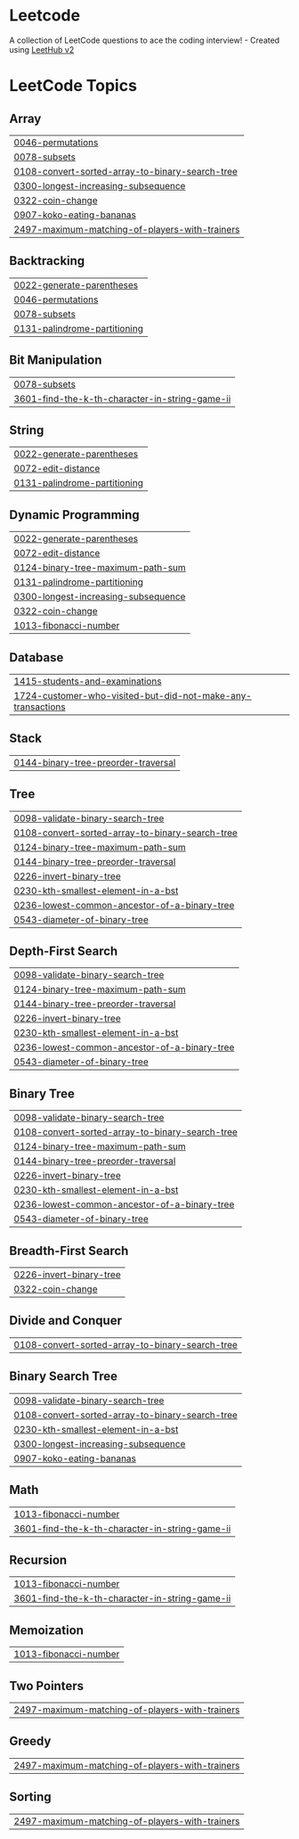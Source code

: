 # Leetcode
A collection of LeetCode questions to ace the coding interview! - Created using [LeetHub v2](https://github.com/arunbhardwaj/LeetHub-2.0)

<!---LeetCode Topics Start-->
# LeetCode Topics
## Array
|  |
| ------- |
| [0046-permutations](https://github.com/SurajBiswal/Leetcode/tree/master/0046-permutations) |
| [0078-subsets](https://github.com/SurajBiswal/Leetcode/tree/master/0078-subsets) |
| [0108-convert-sorted-array-to-binary-search-tree](https://github.com/SurajBiswal/Leetcode/tree/master/0108-convert-sorted-array-to-binary-search-tree) |
| [0300-longest-increasing-subsequence](https://github.com/SurajBiswal/Leetcode/tree/master/0300-longest-increasing-subsequence) |
| [0322-coin-change](https://github.com/SurajBiswal/Leetcode/tree/master/0322-coin-change) |
| [0907-koko-eating-bananas](https://github.com/SurajBiswal/Leetcode/tree/master/0907-koko-eating-bananas) |
| [2497-maximum-matching-of-players-with-trainers](https://github.com/SurajBiswal/Leetcode/tree/master/2497-maximum-matching-of-players-with-trainers) |
## Backtracking
|  |
| ------- |
| [0022-generate-parentheses](https://github.com/SurajBiswal/Leetcode/tree/master/0022-generate-parentheses) |
| [0046-permutations](https://github.com/SurajBiswal/Leetcode/tree/master/0046-permutations) |
| [0078-subsets](https://github.com/SurajBiswal/Leetcode/tree/master/0078-subsets) |
| [0131-palindrome-partitioning](https://github.com/SurajBiswal/Leetcode/tree/master/0131-palindrome-partitioning) |
## Bit Manipulation
|  |
| ------- |
| [0078-subsets](https://github.com/SurajBiswal/Leetcode/tree/master/0078-subsets) |
| [3601-find-the-k-th-character-in-string-game-ii](https://github.com/SurajBiswal/Leetcode/tree/master/3601-find-the-k-th-character-in-string-game-ii) |
## String
|  |
| ------- |
| [0022-generate-parentheses](https://github.com/SurajBiswal/Leetcode/tree/master/0022-generate-parentheses) |
| [0072-edit-distance](https://github.com/SurajBiswal/Leetcode/tree/master/0072-edit-distance) |
| [0131-palindrome-partitioning](https://github.com/SurajBiswal/Leetcode/tree/master/0131-palindrome-partitioning) |
## Dynamic Programming
|  |
| ------- |
| [0022-generate-parentheses](https://github.com/SurajBiswal/Leetcode/tree/master/0022-generate-parentheses) |
| [0072-edit-distance](https://github.com/SurajBiswal/Leetcode/tree/master/0072-edit-distance) |
| [0124-binary-tree-maximum-path-sum](https://github.com/SurajBiswal/Leetcode/tree/master/0124-binary-tree-maximum-path-sum) |
| [0131-palindrome-partitioning](https://github.com/SurajBiswal/Leetcode/tree/master/0131-palindrome-partitioning) |
| [0300-longest-increasing-subsequence](https://github.com/SurajBiswal/Leetcode/tree/master/0300-longest-increasing-subsequence) |
| [0322-coin-change](https://github.com/SurajBiswal/Leetcode/tree/master/0322-coin-change) |
| [1013-fibonacci-number](https://github.com/SurajBiswal/Leetcode/tree/master/1013-fibonacci-number) |
## Database
|  |
| ------- |
| [1415-students-and-examinations](https://github.com/SurajBiswal/Leetcode/tree/master/1415-students-and-examinations) |
| [1724-customer-who-visited-but-did-not-make-any-transactions](https://github.com/SurajBiswal/Leetcode/tree/master/1724-customer-who-visited-but-did-not-make-any-transactions) |
## Stack
|  |
| ------- |
| [0144-binary-tree-preorder-traversal](https://github.com/SurajBiswal/Leetcode/tree/master/0144-binary-tree-preorder-traversal) |
## Tree
|  |
| ------- |
| [0098-validate-binary-search-tree](https://github.com/SurajBiswal/Leetcode/tree/master/0098-validate-binary-search-tree) |
| [0108-convert-sorted-array-to-binary-search-tree](https://github.com/SurajBiswal/Leetcode/tree/master/0108-convert-sorted-array-to-binary-search-tree) |
| [0124-binary-tree-maximum-path-sum](https://github.com/SurajBiswal/Leetcode/tree/master/0124-binary-tree-maximum-path-sum) |
| [0144-binary-tree-preorder-traversal](https://github.com/SurajBiswal/Leetcode/tree/master/0144-binary-tree-preorder-traversal) |
| [0226-invert-binary-tree](https://github.com/SurajBiswal/Leetcode/tree/master/0226-invert-binary-tree) |
| [0230-kth-smallest-element-in-a-bst](https://github.com/SurajBiswal/Leetcode/tree/master/0230-kth-smallest-element-in-a-bst) |
| [0236-lowest-common-ancestor-of-a-binary-tree](https://github.com/SurajBiswal/Leetcode/tree/master/0236-lowest-common-ancestor-of-a-binary-tree) |
| [0543-diameter-of-binary-tree](https://github.com/SurajBiswal/Leetcode/tree/master/0543-diameter-of-binary-tree) |
## Depth-First Search
|  |
| ------- |
| [0098-validate-binary-search-tree](https://github.com/SurajBiswal/Leetcode/tree/master/0098-validate-binary-search-tree) |
| [0124-binary-tree-maximum-path-sum](https://github.com/SurajBiswal/Leetcode/tree/master/0124-binary-tree-maximum-path-sum) |
| [0144-binary-tree-preorder-traversal](https://github.com/SurajBiswal/Leetcode/tree/master/0144-binary-tree-preorder-traversal) |
| [0226-invert-binary-tree](https://github.com/SurajBiswal/Leetcode/tree/master/0226-invert-binary-tree) |
| [0230-kth-smallest-element-in-a-bst](https://github.com/SurajBiswal/Leetcode/tree/master/0230-kth-smallest-element-in-a-bst) |
| [0236-lowest-common-ancestor-of-a-binary-tree](https://github.com/SurajBiswal/Leetcode/tree/master/0236-lowest-common-ancestor-of-a-binary-tree) |
| [0543-diameter-of-binary-tree](https://github.com/SurajBiswal/Leetcode/tree/master/0543-diameter-of-binary-tree) |
## Binary Tree
|  |
| ------- |
| [0098-validate-binary-search-tree](https://github.com/SurajBiswal/Leetcode/tree/master/0098-validate-binary-search-tree) |
| [0108-convert-sorted-array-to-binary-search-tree](https://github.com/SurajBiswal/Leetcode/tree/master/0108-convert-sorted-array-to-binary-search-tree) |
| [0124-binary-tree-maximum-path-sum](https://github.com/SurajBiswal/Leetcode/tree/master/0124-binary-tree-maximum-path-sum) |
| [0144-binary-tree-preorder-traversal](https://github.com/SurajBiswal/Leetcode/tree/master/0144-binary-tree-preorder-traversal) |
| [0226-invert-binary-tree](https://github.com/SurajBiswal/Leetcode/tree/master/0226-invert-binary-tree) |
| [0230-kth-smallest-element-in-a-bst](https://github.com/SurajBiswal/Leetcode/tree/master/0230-kth-smallest-element-in-a-bst) |
| [0236-lowest-common-ancestor-of-a-binary-tree](https://github.com/SurajBiswal/Leetcode/tree/master/0236-lowest-common-ancestor-of-a-binary-tree) |
| [0543-diameter-of-binary-tree](https://github.com/SurajBiswal/Leetcode/tree/master/0543-diameter-of-binary-tree) |
## Breadth-First Search
|  |
| ------- |
| [0226-invert-binary-tree](https://github.com/SurajBiswal/Leetcode/tree/master/0226-invert-binary-tree) |
| [0322-coin-change](https://github.com/SurajBiswal/Leetcode/tree/master/0322-coin-change) |
## Divide and Conquer
|  |
| ------- |
| [0108-convert-sorted-array-to-binary-search-tree](https://github.com/SurajBiswal/Leetcode/tree/master/0108-convert-sorted-array-to-binary-search-tree) |
## Binary Search Tree
|  |
| ------- |
| [0098-validate-binary-search-tree](https://github.com/SurajBiswal/Leetcode/tree/master/0098-validate-binary-search-tree) |
| [0108-convert-sorted-array-to-binary-search-tree](https://github.com/SurajBiswal/Leetcode/tree/master/0108-convert-sorted-array-to-binary-search-tree) |
| [0230-kth-smallest-element-in-a-bst](https://github.com/SurajBiswal/Leetcode/tree/master/0230-kth-smallest-element-in-a-bst) |
| [0300-longest-increasing-subsequence](https://github.com/SurajBiswal/Leetcode/tree/master/0300-longest-increasing-subsequence) |
| [0907-koko-eating-bananas](https://github.com/SurajBiswal/Leetcode/tree/master/0907-koko-eating-bananas) |
## Math
|  |
| ------- |
| [1013-fibonacci-number](https://github.com/SurajBiswal/Leetcode/tree/master/1013-fibonacci-number) |
| [3601-find-the-k-th-character-in-string-game-ii](https://github.com/SurajBiswal/Leetcode/tree/master/3601-find-the-k-th-character-in-string-game-ii) |
## Recursion
|  |
| ------- |
| [1013-fibonacci-number](https://github.com/SurajBiswal/Leetcode/tree/master/1013-fibonacci-number) |
| [3601-find-the-k-th-character-in-string-game-ii](https://github.com/SurajBiswal/Leetcode/tree/master/3601-find-the-k-th-character-in-string-game-ii) |
## Memoization
|  |
| ------- |
| [1013-fibonacci-number](https://github.com/SurajBiswal/Leetcode/tree/master/1013-fibonacci-number) |
## Two Pointers
|  |
| ------- |
| [2497-maximum-matching-of-players-with-trainers](https://github.com/SurajBiswal/Leetcode/tree/master/2497-maximum-matching-of-players-with-trainers) |
## Greedy
|  |
| ------- |
| [2497-maximum-matching-of-players-with-trainers](https://github.com/SurajBiswal/Leetcode/tree/master/2497-maximum-matching-of-players-with-trainers) |
## Sorting
|  |
| ------- |
| [2497-maximum-matching-of-players-with-trainers](https://github.com/SurajBiswal/Leetcode/tree/master/2497-maximum-matching-of-players-with-trainers) |
<!---LeetCode Topics End-->